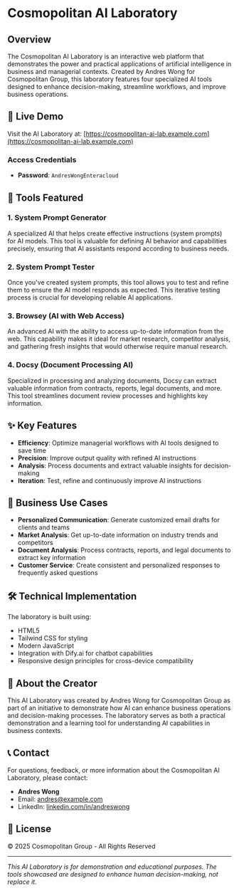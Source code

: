 # Cosmopolitan AI Laboratory

## Overview
The Cosmopolitan AI Laboratory is an interactive web platform that demonstrates the power and practical applications of artificial intelligence in business and managerial contexts. Created by Andres Wong for Cosmopolitan Group, this laboratory features four specialized AI tools designed to enhance decision-making, streamline workflows, and improve business operations.

## 🚀 Live Demo
Visit the AI Laboratory at: [https://cosmopolitan-ai-lab.example.com](https://cosmopolitan-ai-lab.example.com)

### Access Credentials
- **Password**: `AndresWongEnteracloud`

## 🔧 Tools Featured

### 1. System Prompt Generator
A specialized AI that helps create effective instructions (system prompts) for AI models. This tool is valuable for defining AI behavior and capabilities precisely, ensuring that AI assistants respond according to business needs.

### 2. System Prompt Tester
Once you've created system prompts, this tool allows you to test and refine them to ensure the AI model responds as expected. This iterative testing process is crucial for developing reliable AI applications.

### 3. Browsey (AI with Web Access)
An advanced AI with the ability to access up-to-date information from the web. This capability makes it ideal for market research, competitor analysis, and gathering fresh insights that would otherwise require manual research.

### 4. Docsy (Document Processing AI)
Specialized in processing and analyzing documents, Docsy can extract valuable information from contracts, reports, legal documents, and more. This tool streamlines document review processes and highlights key information.

## ✨ Key Features

- **Efficiency**: Optimize managerial workflows with AI tools designed to save time
- **Precision**: Improve output quality with refined AI instructions
- **Analysis**: Process documents and extract valuable insights for decision-making
- **Iteration**: Test, refine and continuously improve AI instructions

## 💼 Business Use Cases

- **Personalized Communication**: Generate customized email drafts for clients and teams
- **Market Analysis**: Get up-to-date information on industry trends and competitors
- **Document Analysis**: Process contracts, reports, and legal documents to extract key information
- **Customer Service**: Create consistent and personalized responses to frequently asked questions

## 🛠️ Technical Implementation

The laboratory is built using:
- HTML5
- Tailwind CSS for styling
- Modern JavaScript
- Integration with Dify.ai for chatbot capabilities
- Responsive design principles for cross-device compatibility

## 🌟 About the Creator

This AI Laboratory was created by Andres Wong for Cosmopolitan Group as part of an initiative to demonstrate how AI can enhance business operations and decision-making processes. The laboratory serves as both a practical demonstration and a learning tool for understanding AI capabilities in business contexts.

## 📞 Contact

For questions, feedback, or more information about the Cosmopolitan AI Laboratory, please contact:

- **Andres Wong**
- Email: [andres@example.com](mailto:andres@example.com)
- LinkedIn: [linkedin.com/in/andreswong](https://linkedin.com/in/andreswong)

## 📄 License

© 2025 Cosmopolitan Group - All Rights Reserved

---

*This AI Laboratory is for demonstration and educational purposes. The tools showcased are designed to enhance human decision-making, not replace it.* 